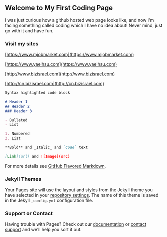 ## Welcome to My First Coding Page

I was just curious how a github hosted web page looks like, and now i'm facing something called coding which I have no idea about!
Never mind, just go with it and have fun.

### Visit my sites

[https://www.mjobmarket.com](https://www.mjobmarket.com)

[https://www.yaelhsu.com](https://www.yaelhsu.com)

[http://www.bizisrael.com](http://www.bizisrael.com)

[http://cn.bizisrael.com](http://cn.bizisrael.com)


```markdown
Syntax highlighted code block

# Header 1
## Header 2
### Header 3

- Bulleted
- List

1. Numbered
2. List

**Bold** and _Italic_ and `Code` text

[Link](url) and ![Image](src)
```

For more details see [GitHub Flavored Markdown](https://guides.github.com/features/mastering-markdown/).

### Jekyll Themes

Your Pages site will use the layout and styles from the Jekyll theme you have selected in your [repository settings](https://github.com/1biz/hello-world/settings). The name of this theme is saved in the Jekyll `_config.yml` configuration file.

### Support or Contact

Having trouble with Pages? Check out our [documentation](https://help.github.com/categories/github-pages-basics/) or [contact support](https://github.com/contact) and we’ll help you sort it out.
